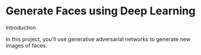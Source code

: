 # Generate Faces using Deep Learning

Introduction

In this project, you'll use generative adversarial networks to generate new images of faces.
